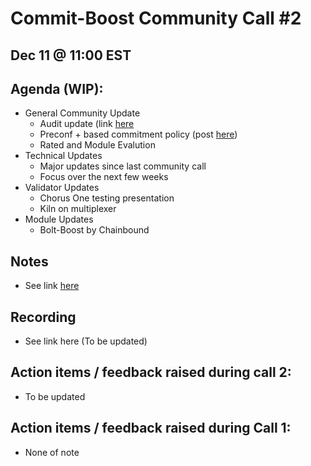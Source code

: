 # Commit-Boost Community Call #2
## Dec 11 @ 11:00 EST
## Agenda (WIP):
- General Community Update
  - Audit update (link [here](https://github.com/sigp/public-audits)
  - Preconf + based commitment policy (post [here](https://research.lido.fi/t/proposer-commitment-preconf-policy/8939))
  - Rated and Module Evalution
- Technical Updates
  - Major updates since last community call
  - Focus over the next few weeks 
- Validator Updates 
  - Chorus One testing presentation
  - Kiln on multiplexer
- Module Updates 
  - Bolt-Boost by Chainbound

## Notes
- See link [here](https://docs.google.com/document/d/1-UpILcKmwXWiBz7E3MO9H8raK9Cq0KWddkMjT8RltJo/edit#heading=h.2whbk0my4lq5)

## Recording
- See link here (To be updated)

## Action items / feedback raised during call 2:
- To be updated

## Action items / feedback raised during Call 1:
- None of note
